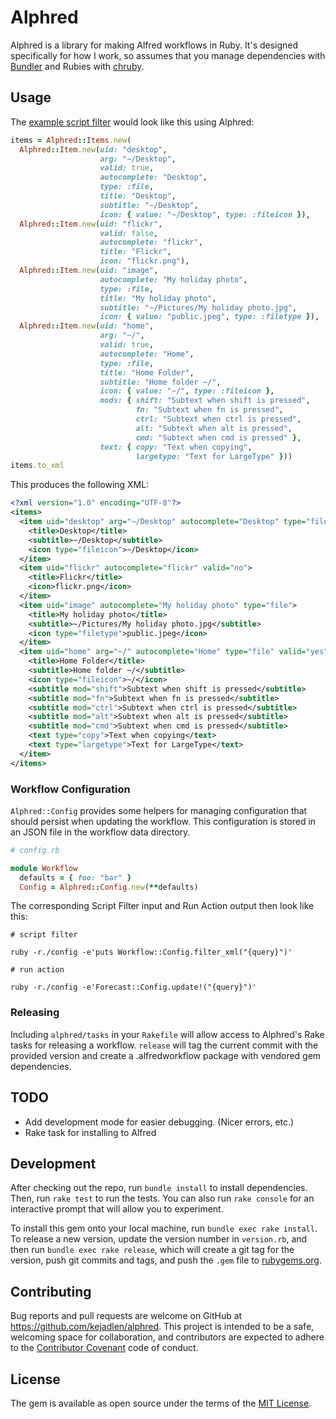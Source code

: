 # Alphred

Alphred is a library for making Alfred workflows in Ruby. It's designed
specifically for how I work, so assumes that you manage dependencies with
[Bundler][bundler] and Rubies with [chruby][chruby].

[bundler]: http://bundler.io/
[chruby]: https://github.com/postmodern/chruby

## Usage

The [example script filter][scriptfilter] would look like this using Alphred:

[scriptfilter]: https://www.alfredapp.com/help/workflows/inputs/script-filter/

``` ruby
items = Alphred::Items.new(
  Alphred::Item.new(uid: "desktop",
                    arg: "~/Desktop",
                    valid: true,
                    autocomplete: "Desktop",
                    type: :file,
                    title: "Desktop",
                    subtitle: "~/Desktop",
                    icon: { value: "~/Desktop", type: :fileicon }),
  Alphred::Item.new(uid: "flickr",
                    valid: false,
                    autocomplete: "flickr",
                    title: "Flickr",
                    icon: "flickr.png"),
  Alphred::Item.new(uid: "image",
                    autocomplete: "My holiday photo",
                    type: :file,
                    title: "My holiday photo",
                    subtitle: "~/Pictures/My holiday photo.jpg",
                    icon: { value: "public.jpeg", type: :filetype }),
  Alphred::Item.new(uid: "home",
                    arg: "~/",
                    valid: true,
                    autocomplete: "Home",
                    type: :file,
                    title: "Home Folder",
                    subtitle: "Home folder ~/",
                    icon: { value: "~/", type: :fileicon },
                    mods: { shift: "Subtext when shift is pressed",
                            fn: "Subtext when fn is pressed",
                            ctrl: "Subtext when ctrl is pressed",
                            alt: "Subtext when alt is pressed",
                            cmd: "Subtext when cmd is pressed" },
                    text: { copy: "Text when copying",
                            largetype: "Text for LargeType" }))
items.to_xml
```

This produces the following XML:

``` xml
<?xml version="1.0" encoding="UTF-8"?>
<items>
  <item uid="desktop" arg="~/Desktop" autocomplete="Desktop" type="file" valid="yes">
    <title>Desktop</title>
    <subtitle>~/Desktop</subtitle>
    <icon type="fileicon">~/Desktop</icon>
  </item>
  <item uid="flickr" autocomplete="flickr" valid="no">
    <title>Flickr</title>
    <icon>flickr.png</icon>
  </item>
  <item uid="image" autocomplete="My holiday photo" type="file">
    <title>My holiday photo</title>
    <subtitle>~/Pictures/My holiday photo.jpg</subtitle>
    <icon type="filetype">public.jpeg</icon>
  </item>
  <item uid="home" arg="~/" autocomplete="Home" type="file" valid="yes">
    <title>Home Folder</title>
    <subtitle>Home folder ~/</subtitle>
    <icon type="fileicon">~/</icon>
    <subtitle mod="shift">Subtext when shift is pressed</subtitle>
    <subtitle mod="fn">Subtext when fn is pressed</subtitle>
    <subtitle mod="ctrl">Subtext when ctrl is pressed</subtitle>
    <subtitle mod="alt">Subtext when alt is pressed</subtitle>
    <subtitle mod="cmd">Subtext when cmd is pressed</subtitle>
    <text type="copy">Text when copying</text>
    <text type="largetype">Text for LargeType</text>
  </item>
</items>
```

### Workflow Configuration

`Alphred::Config` provides some helpers for managing configuration that should
persist when updating the workflow. This configuration is stored in an JSON
file in the workflow data directory.

``` ruby
# config.rb

module Workflow
  defaults = { foo: "bar" }
  Config = Alphred::Config.new(**defaults)
```

The corresponding Script Filter input and Run Action output then look like this:

``` shell
# script filter

ruby -r./config -e'puts Workflow::Config.filter_xml("{query}")'
```

``` shell
# run action

ruby -r./config -e'Forecast::Config.update!("{query}")'
```

### Releasing

Including `alphred/tasks` in your `Rakefile` will allow access to Alphred's
Rake tasks for releasing a workflow. `release` will tag the current commit with
the provided version and create a .alfredworkflow package with vendored gem
dependencies.

## TODO

- Add development mode for easier debugging. (Nicer errors, etc.)
- Rake task for installing to Alfred

## Development

After checking out the repo, run `bundle install` to install dependencies.
Then, run `rake test` to run the tests. You can also run `rake console` for an
interactive prompt that will allow you to experiment.

To install this gem onto your local machine, run `bundle exec rake install`. To
release a new version, update the version number in `version.rb`, and then run
`bundle exec rake release`, which will create a git tag for the version, push
git commits and tags, and push the `.gem` file to
[rubygems.org](https://rubygems.org).

## Contributing

Bug reports and pull requests are welcome on GitHub at
https://github.com/kejadlen/alphred. This project is intended to be a safe,
welcoming space for collaboration, and contributors are expected to adhere to
the [Contributor Covenant](contributor-covenant.org) code of conduct.

## License

The gem is available as open source under the terms of the [MIT
License](http://opensource.org/licenses/MIT).

